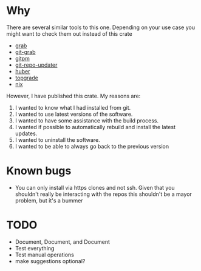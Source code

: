 # Why

There are several similar tools to this one. Depending on your use case you
might want to check them out instead of this crate

- [grab](https://github.com/jmhodges/grab)
- [git-grab](https://crates.io/crates/git-grab)
- [gitpm](https://github.com/lukluk/gitpm)
- [git-repo-updater](https://github.com/earwig/git-repo-updater)
- [huber](https://github.com/innobead/huber)
- [topgrade](https://github.com/r-darwish/topgrade)
- [nix](https://nixos.wiki/wiki/Nix_package_manager)

However, I have published this crate. My reasons are:

1. I wanted to know what I had installed from git.
1. I wanted to use latest versions of the software.
1. I wanted to have some assistance with the build process.
1. I wanted if possible to automatically rebuild and install the latest updates.
1. I wanted to uninstall the software.
1. I wanted to be able to always go back to the previous version


# Known bugs

- You can only install via https clones and not ssh. Given that you
shouldn't really be interacting with the repos this shouldn't be a mayor
problem, but it's a bummer


# TODO

- Document, Document, and Document
- Test everything
- Test manual operations
- make suggestions optional?
